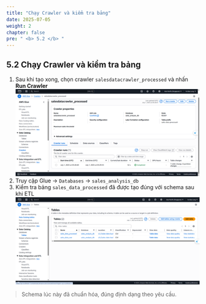 ```yaml
---
title: "Chạy Crawler và kiểm tra bảng"
date: 2025-07-05
weight: 2
chapter: false
pre: " <b> 5.2 </b> "
---
```


## 5.2 Chạy Crawler và kiểm tra bảng

1. Sau khi tạo xong, chọn crawler `salesdatacrawler_processed` và nhấn **Run Crawler**
![Glue](/images/05/052/1.png?featherlight=false&width=90pc)
2. Truy cập Glue → `Databases` → `sales_analysis_db`
3. Kiểm tra bảng `sales_data_processed` đã được tạo đúng với schema sau khi ETL
![Glue](/images/05/052/2.png?featherlight=false&width=90pc)
> Schema lúc này đã chuẩn hóa, đúng định dạng theo yêu cầu.

